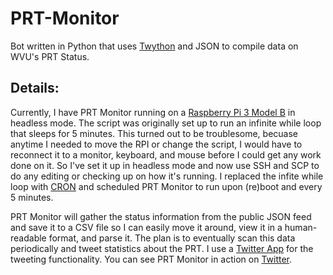 # PRT-Monitor
Bot written in Python that uses [Twython](https://github.com/ryanmcgrath/twython) and JSON to compile data on WVU's PRT Status.

## Details:
Currently, I have PRT Monitor running on a [Raspberry Pi 3 Model B](https://www.raspberrypi.org/products/raspberry-pi-3-model-b/) in headless mode. 
The script was originally set up to run an infinite while loop that sleeps for 5 minutes. This turned out to be troublesome, becuase anytime I needed to move the RPI or change the script, I would have to reconnect it to a monitor, keyboard, and mouse before I could get any work done on it. So I've set it up in headless mode and now use SSH and SCP to do any editing or checking up on how it's running. I replaced the infite while loop with [CRON](https://en.wikipedia.org/wiki/Cron) and scheduled PRT Monitor to run upon (re)boot and every 5 minutes.

PRT Monitor will gather the status information from the public JSON feed and save it to a CSV file so I can easily move it around, view it in a human-readable format, and parse it. The plan is to eventually scan this data periodically and tweet statistics about the PRT. 
I use a [Twitter App](https://apps.twitter.com) for the tweeting functionality. You can see PRT Monitor in action on [Twitter](https://twitter.com/PRTMonitor). 
